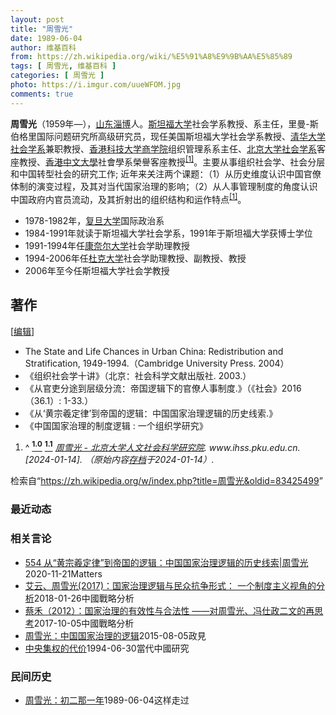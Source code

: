 ```yaml
---
layout: post
title: "周雪光"
date: 1989-06-04
author: 维基百科
from: https://zh.wikipedia.org/wiki/%E5%91%A8%E9%9B%AA%E5%85%89
tags: [ 周雪光, 维基百科 ]
categories: [ 周雪光 ]
photo: https://i.imgur.com/uueWFOM.jpg
comments: true
---
```

<div class="mw-content-ltr mw-parser-output" lang="zh" dir="ltr"><style data-mw-deduplicate="TemplateStyles:r83314400">.mw-parser-output .ambox{border:1px solid #a2a9b1;border-left:10px solid #36c;background-color:#fbfbfb;box-sizing:border-box}.mw-parser-output .ambox+link+.ambox,.mw-parser-output .ambox+link+style+.ambox,.mw-parser-output .ambox+link+link+.ambox,.mw-parser-output .ambox+.mw-empty-elt+link+.ambox,.mw-parser-output .ambox+.mw-empty-elt+link+style+.ambox,.mw-parser-output .ambox+.mw-empty-elt+link+link+.ambox{margin-top:-1px}html body.mediawiki .mw-parser-output .ambox.mbox-small-left{margin:4px 1em 4px 0;overflow:hidden;width:238px;border-collapse:collapse;font-size:88%;line-height:1.25em}.mw-parser-output .ambox-speedy{border-left:10px solid #b32424;background-color:#fee7e6}.mw-parser-output .ambox-delete{border-left:10px solid #b32424}.mw-parser-output .ambox-content{border-left:10px solid #f28500}.mw-parser-output .ambox-style{border-left:10px solid #fc3}.mw-parser-output .ambox-move{border-left:10px solid #9932cc}.mw-parser-output .ambox-protection{border-left:10px solid #a2a9b1}.mw-parser-output .ambox .mbox-text{border:none;padding:0.25em 0.5em;width:100%}.mw-parser-output .ambox .mbox-image{border:none;padding:2px 0 2px 0.5em;text-align:center}.mw-parser-output .ambox .mbox-imageright{border:none;padding:2px 0.5em 2px 0;text-align:center}.mw-parser-output .ambox .mbox-empty-cell{border:none;padding:0;width:1px}.mw-parser-output .ambox .mbox-image-div{width:52px}html.client-js body.skin-minerva .mw-parser-output .mbox-text-span{margin-left:23px!important}@media(min-width:720px){.mw-parser-output .ambox{margin:0 10%}}html.skin-theme-clientpref-night .mw-parser-output .ambox{border-left-color:#36c!important}html.skin-theme-clientpref-night .mw-parser-output .ambox-speedy,html.skin-theme-clientpref-night .mw-parser-output .ambox-delete{border-left-color:#b32424!important}html.skin-theme-clientpref-night .mw-parser-output .ambox-speedy{background-color:#300!important}html.skin-theme-clientpref-night .mw-parser-output .ambox-content{border-left-color:#f28500!important}html.skin-theme-clientpref-night .mw-parser-output .ambox-style{border-left-color:#fc3!important}html.skin-theme-clientpref-night .mw-parser-output .ambox-move{border-left-color:#9932cc!important}html.skin-theme-clientpref-night .mw-parser-output .ambox-protection{border-left-color:#a2a9b1!important}@media(prefers-color-scheme:dark){html.skin-theme-clientpref-os .mw-parser-output .ambox{border-left-color:#36c!important}html.skin-theme-clientpref-os .mw-parser-output .ambox-speedy,html.skin-theme-clientpref-os .mw-parser-output .ambox-delete{border-left-color:#b32424!important}html.skin-theme-clientpref-os .mw-parser-output .ambox-speedy{background-color:#300!important}html.skin-theme-clientpref-os .mw-parser-output .ambox-content{border-left-color:#f28500!important}html.skin-theme-clientpref-os .mw-parser-output .ambox-style{border-left-color:#fc3!important}html.skin-theme-clientpref-os .mw-parser-output .ambox-move{border-left-color:#9932cc!important}html.skin-theme-clientpref-os .mw-parser-output .ambox-protection{border-left-color:#a2a9b1!important}}</style>
<p><b>周雪光</b>（1959年<span class="useeditintro" title="Template:BLP editintro">—</span>），<a href="/wiki/%E5%B1%B1%E4%B8%9C" class="mw-redirect" title="山东">山东</a><a href="/wiki/%E6%B7%84%E5%8D%9A" class="mw-redirect" title="淄博">淄博</a>人。<a href="/wiki/%E6%96%AF%E5%9D%A6%E7%A6%8F%E5%A4%A7%E5%AD%A6" class="mw-redirect" title="斯坦福大学">斯坦福大学</a>社会学系教授、系主任，里曼-斯伯格里国际问题研究所高级研究员，现任美国斯坦福大学社会学系教授、<a href="/wiki/%E6%B8%85%E5%8D%8E%E5%A4%A7%E5%AD%A6%E7%A4%BE%E4%BC%9A%E5%AD%A6%E7%B3%BB" title="清华大学社会学系">清华大学社会学系</a>兼职教授、<a href="/wiki/%E9%A6%99%E6%B8%AF%E7%A7%91%E6%8A%80%E5%A4%A7%E5%AD%A6%E5%95%86%E5%AD%A6%E9%99%A2" class="mw-redirect" title="香港科技大学商学院">香港科技大学商学院</a>组织管理系系主任、<a href="/wiki/%E5%8C%97%E4%BA%AC%E5%A4%A7%E5%AD%A6%E7%A4%BE%E4%BC%9A%E5%AD%A6%E7%B3%BB" title="北京大学社会学系">北京大学社会学系</a>客座教授、<a href="/wiki/%E9%A6%99%E6%B8%AF%E4%B8%AD%E6%96%87%E5%A4%A7%E5%AD%B8" title="香港中文大學">香港中文大學</a>社會學系榮譽客座教授<sup id="cite_ref-:0_1-0" class="reference"><a href="#cite_note-:0-1">[1]</a></sup>。主要从事组织社会学、社会分层和中国转型社会的研究工作; 近年来关注两个课题：（1）从历史维度认识中国官僚体制的演变过程，及其对当代国家治理的影响；（2）从人事管理制度的角度认识中国政府内官员流动，及其折射出的组织结构和运作特点<sup id="cite_ref-:0_1-1" class="reference"><a href="#cite_note-:0-1">[1]</a></sup>。
</p>
<div class="mw-heading mw-heading2"></div>
<ul><li>1978-1982年，<a href="/wiki/%E5%A4%8D%E6%97%A6%E5%A4%A7%E5%AD%A6" title="复旦大学">复旦大学</a>国际政治系</li>
<li>1984-1991年就读于斯坦福大学社会学系，1991年于斯坦福大学获博士学位</li>
<li>1991-1994年任<a href="/wiki/%E5%BA%B7%E5%A5%88%E5%B0%94%E5%A4%A7%E5%AD%A6" title="康奈尔大学">康奈尔大学</a>社会学助理教授</li>
<li>1994-2006年任<a href="/wiki/%E6%9D%9C%E5%85%8B%E5%A4%A7%E5%AD%A6" title="杜克大学">杜克大学</a>社会学助理教授、副教授、教授</li>
<li>2006年至今任斯坦福大学社会学教授</li></ul>
<div class="mw-heading mw-heading2"><h2 id="著作"><span id=".E8.91.97.E4.BD.9C"></span>著作</h2><span class="mw-editsection"><span class="mw-editsection-bracket">[</span><a href="/w/index.php?title=%E5%91%A8%E9%9B%AA%E5%85%89&amp;action=edit&amp;section=2" title="编辑章节：著作"><span>编辑</span></a><span class="mw-editsection-bracket">]</span></span></div>
<ul><li>The State and Life Chances in Urban China: Redistribution and Stratification, 1949-1994.（Cambridge University Press. 2004）</li>
<li>《组织社会学十讲》（北京：社会科学文献出版社. 2003.）</li>
<li>《从官吏分途到层级分流：帝国逻辑下的官僚人事制度.》（《社会》2016（36.1）: 1-33.）</li>
<li>《从‘黄宗羲定律’到帝国的逻辑：中国国家治理逻辑的历史线索.》</li>
<li>《中国国家治理的制度逻辑&nbsp;: 一个组织学研究》</li></ul>

<ol class="references">
<li id="cite_note-:0-1"><span class="mw-cite-backlink">^ <a href="#cite_ref-:0_1-0"><sup><b>1.0</b></sup></a> <a href="#cite_ref-:0_1-1"><sup><b>1.1</b></sup></a></span> <span class="reference-text"><cite class="citation web"><a rel="nofollow" class="external text" href="http://www.ihss.pku.edu.cn/templates/yf_xz/index.aspx?nodeid=256&amp;page=ContentPage&amp;contentid=5157">周雪光 - 北京大学人文社会科学研究院</a>. www.ihss.pku.edu.cn.  <span class="reference-accessdate"> [<span class="nowrap">2024-01-14</span>]</span>. （原始内容<a rel="nofollow" class="external text" href="https://web.archive.org/web/20240114072949/http://www.ihss.pku.edu.cn/templates/yf_xz/index.aspx?nodeid=256&amp;page=ContentPage&amp;contentid=5157">存档</a>于2024-01-14）.</cite><span title="ctx_ver=Z39.88-2004&amp;rfr_id=info%3Asid%2Fzh.wikipedia.org%3A%E5%91%A8%E9%9B%AA%E5%85%89&amp;rft.atitle=%E5%91%A8%E9%9B%AA%E5%85%89+-+%E5%8C%97%E4%BA%AC%E5%A4%A7%E5%AD%A6%E4%BA%BA%E6%96%87%E7%A4%BE%E4%BC%9A%E7%A7%91%E5%AD%A6%E7%A0%94%E7%A9%B6%E9%99%A2&amp;rft.genre=unknown&amp;rft.jtitle=www.ihss.pku.edu.cn&amp;rft_id=http%3A%2F%2Fwww.ihss.pku.edu.cn%2Ftemplates%2Fyf_xz%2Findex.aspx%3Fnodeid%3D256%26page%3DContentPage%26contentid%3D5157&amp;rft_val_fmt=info%3Aofi%2Ffmt%3Akev%3Amtx%3Ajournal" class="Z3988"><span style="display:none;">&nbsp;</span></span></span>
</li>
</ol>
<!-- 
NewPP limit report
Parsed by mw‐api‐ext.eqiad.main‐6c79c7fcbd‐zxlqw
Cached time: 20240722020601
Cache expiry: 2592000
Reduced expiry: false
Complications: []
CPU time usage: 0.236 seconds
Real time usage: 0.310 seconds
Preprocessor visited node count: 1088/1000000
Post‐expand include size: 14050/2097152 bytes
Template argument size: 228/2097152 bytes
Highest expansion depth: 13/100
Expensive parser function count: 15/500
Unstrip recursion depth: 0/20
Unstrip post‐expand size: 3358/5000000 bytes
Lua time usage: 0.100/10.000 seconds
Lua memory usage: 2597198/52428800 bytes
Number of Wikibase entities loaded: 1/400
-->
<!--
Transclusion expansion time report (%,ms,calls,template)
100.00%  269.420      1 -total
 31.92%   85.994      1 Template:Unreferenced
 31.60%   85.125      1 Template:Normdaten
 29.79%   80.265      1 Template:Ambox
 18.55%   49.966      1 Template:Cite_web
 10.81%   29.135      1 Template:Bd
  6.11%   16.460      2 Template:BD/isYear
  2.32%    6.249      2 Template:Date.isMD
  1.28%    3.458      1 Template:Template_error
  0.70%    1.874      1 Template:Template_error/core
-->

<!-- Saved in parser cache with key zhwiki:pcache:idhash:6457997-0!canonical!zh and timestamp 20240722020601 and revision id 83425499. Rendering was triggered because: unknown
 -->
</div><!--esi <esi:include src="/esitest-fa8a495983347898/content" /> --><noscript><img src="https://login.wikimedia.org/wiki/Special:CentralAutoLogin/start?type=1x1" alt="" width="1" height="1" style="border: none; position: absolute;"></noscript>
<div class="printfooter" data-nosnippet="">检索自“<a dir="ltr" href="https://zh.wikipedia.org/w/index.php?title=周雪光&amp;oldid=83425499">https://zh.wikipedia.org/w/index.php?title=周雪光&amp;oldid=83425499</a>”</div><div id="recent-news"><h3>最近动态</h3><ul></ul></div><div id="open-opinion"><h3>相关言论</h3><ul><li><a href="https://nodebe4.github.io/opinion/2020-11-21/554-%E4%BB%8E-%E9%BB%84%E5%AE%97%E7%BE%B2%E5%AE%9A%E5%BE%8B-%E5%88%B0%E5%B8%9D%E5%9B%BD%E7%9A%84%E9%80%BB%E8%BE%91-%E4%B8%AD%E5%9B%BD%E5%9B%BD%E5%AE%B6%E6%B2%BB%E7%90%86%E9%80%BB%E8%BE%91%E7%9A%84%E5%8E%86%E5%8F%B2%E7%BA%BF%E7%B4%A2-%E5%91%A8%E9%9B%AA%E5%85%89/" title="野兽爱智慧">554 从“黄宗羲定律”到帝国的逻辑：中国国家治理逻辑的历史线索|周雪光</a><time>2020-11-21</time><a class="tag">Matters</a></li>
<li><a href="https://nodebe4.github.io/opinion/2018-01-26/%E8%89%BE%E4%BA%91-%E5%91%A8%E9%9B%AA%E5%85%89(2017)-%E5%9B%BD%E5%AE%B6%E6%B2%BB%E7%90%86%E9%80%BB%E8%BE%91%E4%B8%8E%E6%B0%91%E4%BC%97%E6%8A%97%E4%BA%89%E5%BD%A2%E5%BC%8F-%E4%B8%80%E4%B8%AA%E5%88%B6%E5%BA%A6%E4%B8%BB%E4%B9%89%E8%A7%86%E8%A7%92%E7%9A%84%E5%88%86%E6%9E%90/" title="">艾云、周雪光(2017)：国家治理逻辑与民众抗争形式： 一个制度主义视角的分析</a><time>2018-01-26</time><a class="tag">中國戰略分析</a></li>
<li><a href="https://nodebe4.github.io/opinion/2017-10-05/%E8%94%A1%E7%A6%BE-2012-%E5%9B%BD%E5%AE%B6%E6%B2%BB%E7%90%86%E7%9A%84%E6%9C%89%E6%95%88%E6%80%A7%E4%B8%8E%E5%90%88%E6%B3%95%E6%80%A7-%E5%AF%B9%E5%91%A8%E9%9B%AA%E5%85%89-%E5%86%AF%E4%BB%95%E6%94%BF%E4%BA%8C%E6%96%87%E7%9A%84%E5%86%8D%E6%80%9D%E8%80%83/" title="">蔡禾（2012）：国家治理的有效性与合法性 ——对周雪光、冯仕政二文的再思考</a><time>2017-10-05</time><a class="tag">中國戰略分析</a></li>
<li><a href="https://nodebe4.github.io/opinion/2015-08-05/%E5%91%A8%E9%9B%AA%E5%85%89-%E4%B8%AD%E5%9B%BD%E5%9B%BD%E5%AE%B6%E6%B2%BB%E7%90%86%E7%9A%84%E9%80%BB%E8%BE%91/" title="特约作者">周雪光：中国国家治理的逻辑</a><time>2015-08-05</time><a class="tag">政見</a></li>
<li><a href="https://nodebe4.github.io/opinion/1994-06-30/%E4%B8%AD%E5%A4%AE%E9%9B%86%E6%9D%83%E7%9A%84%E4%BB%A3%E4%BB%B7/" title="周雪光">中央集权的代价</a><time>1994-06-30</time><a class="tag">當代中國研究</a></li>
</ul></div><div id="mjls-record"><h3>民间历史</h3><ul><li><a href="https://nodebe4.github.io/mjlsh/1989-06-04/%E5%91%A8%E9%9B%AA%E5%85%89-%E5%88%9D%E4%BA%8C%E9%82%A3%E4%B8%80%E5%B9%B4/" title="周雪光">周雪光：初二那一年</a><time>1989-06-04</time><a class="tag">这样走过</a></li>
</ul></div>